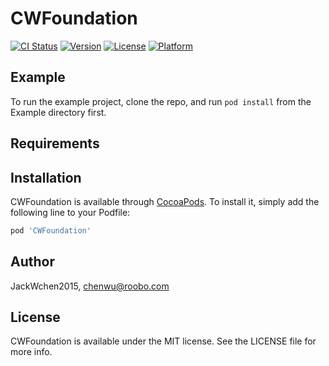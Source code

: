 # CWFoundation

[![CI Status](https://img.shields.io/travis/JackWchen2015/CWFoundation.svg?style=flat)](https://travis-ci.org/JackWchen2015/CWFoundation)
[![Version](https://img.shields.io/cocoapods/v/CWFoundation.svg?style=flat)](https://cocoapods.org/pods/CWFoundation)
[![License](https://img.shields.io/cocoapods/l/CWFoundation.svg?style=flat)](https://cocoapods.org/pods/CWFoundation)
[![Platform](https://img.shields.io/cocoapods/p/CWFoundation.svg?style=flat)](https://cocoapods.org/pods/CWFoundation)

## Example

To run the example project, clone the repo, and run `pod install` from the Example directory first.

## Requirements

## Installation

CWFoundation is available through [CocoaPods](https://cocoapods.org). To install
it, simply add the following line to your Podfile:

```ruby
pod 'CWFoundation'
```

## Author

JackWchen2015, chenwu@roobo.com

## License

CWFoundation is available under the MIT license. See the LICENSE file for more info.
